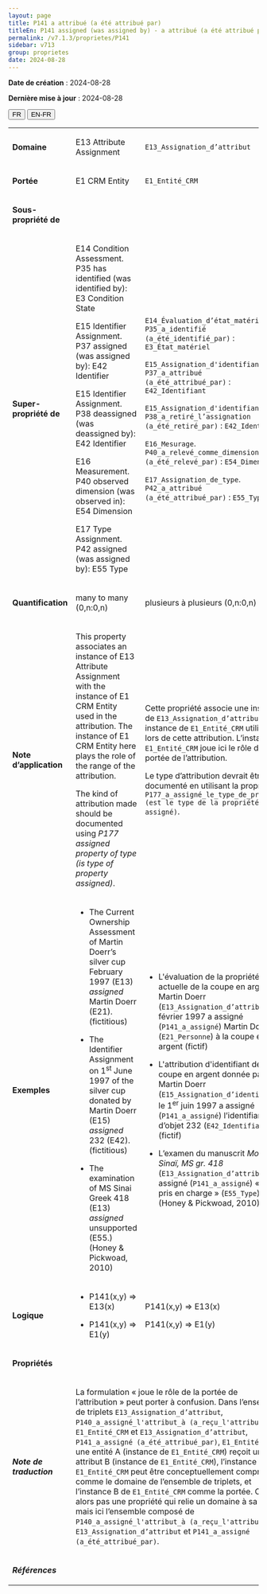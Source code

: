 ```yaml
---
layout: page
title: P141 a attribué (a été attribué par)
titleEn: P141 assigned (was assigned by) - a attribué (a été attribué par)
permalink: /v7.1.3/proprietes/P141
sidebar: v713
group: proprietes
date: 2024-08-28
---
```


**Date de création** : 2024-08-28

**Dernière mise à jour** : 2024-08-28

<div class="lang-buttons">
 <button id="fr" class="activate">FR</button>
 <button id="en-fr">EN-FR</button>
</div>

<table>
<tbody>
<tr>
<td><p><strong>Domaine</strong></p></td>
<td class="en">
<p>E13 Attribute Assignment</p>
</td>
<td>
<p><code class="language-plaintext highlighter-rouge">E13_Assignation_d’attribut</code></p>
</td>
</tr>
<tr>
<td><p><strong>Portée</strong></p></td>
<td class="en">
<p>E1 CRM Entity</p>
</td>
<td>
<p><code class="language-plaintext highlighter-rouge">E1_Entité_CRM</code></p>
</td>
</tr>
<tr>
<td><p><strong>Sous-propriété de</strong></p></td>
<td class="en">
</td>
<td>
</td>
</tr>
<tr>
<td><p><strong>Super-propriété de</strong></p></td>
<td class="en">
<p>E14 Condition Assessment. P35 has identified (was identified by): E3 Condition State</p>
<p>E15 Identifier Assignment. P37 assigned (was assigned by): E42 Identifier</p>
<p>E15 Identifier Assignment. P38 deassigned (was deassigned by): E42 Identifier</p>
<p>E16 Measurement. P40 observed dimension (was observed in): E54 Dimension</p>
<p>E17 Type Assignment. P42 assigned (was assigned by): E55 Type</p>
</td>
<td>
<p><code class="language-plaintext highlighter-rouge">E14_Évaluation_d’état_matériel</code>. <code class="language-plaintext highlighter-rouge">P35_a_identifié (a_été_identifié_par)</code> : <code class="language-plaintext highlighter-rouge">E3_État_matériel</code></p>
<p><code class="language-plaintext highlighter-rouge">E15_Assignation_d'identifiant</code>. <code class="language-plaintext highlighter-rouge">P37_a_attribué (a_été_attribué_par)</code> : <code class="language-plaintext highlighter-rouge">E42_Identifiant</code></p>
<p><code class="language-plaintext highlighter-rouge">E15_Assignation_d'identifiant</code>. <code class="language-plaintext highlighter-rouge">P38_a_retiré_l’assignation (a_été_retiré_par)</code> : <code class="language-plaintext highlighter-rouge">E42_Identifiant</code></p>
<p><code class="language-plaintext highlighter-rouge">E16_Mesurage</code>. <code class="language-plaintext highlighter-rouge">P40_a_relevé_comme_dimension (a_été_relevé_par)</code> : <code class="language-plaintext highlighter-rouge">E54_Dimension</code></p>
<p><code class="language-plaintext highlighter-rouge">E17_Assignation_de_type</code>. <code class="language-plaintext highlighter-rouge">P42_a_attribué (a_été_attribué_par)</code> : <code class="language-plaintext highlighter-rouge">E55_Type</code></p>
</td>
</tr>
<tr>
<td><p><strong>Quantification</strong></p></td>
<td class="en">
<p>many to many (0,n:0,n)</p>
</td>
<td>
<p>plusieurs à plusieurs (0,n:0,n)</p>
</td>
</tr>
<tr>
<td><p><strong>Note d’application</strong></p></td>
<td class="en">
<p>This property associates an instance of E13 Attribute Assignment with the instance of E1 CRM Entity used in the attribution. The instance of E1 CRM Entity here plays the role of the range of the attribution.</p>
<p>The kind of attribution made should be documented using <em>P177 assigned property of type (is type of property assigned)</em>.</p>
</td>
<td>
<p>Cette propriété associe une instance de <code class="language-plaintext highlighter-rouge">E13_Assignation_d’attribut</code> à une instance de <code class="language-plaintext highlighter-rouge">E1_Entité_CRM</code> utilisée lors de cette attribution. L’instance de <code class="language-plaintext highlighter-rouge">E1_Entité_CRM</code> joue ici le rôle de la portée de l’attribution.</p>
<p>Le type d’attribution devrait être documenté en utilisant la propriété <code class="language-plaintext highlighter-rouge">P177_a_assigné_le_type_de_propriété (est le type de la propriété assigné)</code>.</p>
</td>
</tr>
<tr>
<td><p><strong>Exemples</strong></p></td>
<td class="en">
<ul>
<li><p>The Current Ownership Assessment of Martin Doerr’s silver cup February 1997 (E13) <em>assigned </em>Martin Doerr (E21). (fictitious)</p>
</li>
<li><p>The Identifier Assignment on 1<sup>st</sup> June 1997 of the silver cup donated by Martin Doerr (E15) <em>assigned </em>232 (E42). (fictitious)</p>
</li>
<li><p>The examination of MS Sinai Greek 418 (E13) <em>assigned</em> unsupported (E55.) (Honey & Pickwoad, 2010)</p>
</li>
</ul>
</td>
<td>
<ul>
<li><p>L'évaluation de la propriété actuelle de la coupe en argent de Martin Doerr (<code class="language-plaintext highlighter-rouge">E13_Assignation_d’attribut</code>) en février 1997 a assigné (<code class="language-plaintext highlighter-rouge">P141_a_assigné</code>) Martin Doerr (<code class="language-plaintext highlighter-rouge">E21_Personne</code>) à la coupe en argent (fictif)</p>
</li>
<li><p>L'attribution d'identifiant de la coupe en argent donnée par Martin Doerr (<code class="language-plaintext highlighter-rouge">E15_Assignation_d’identifiant</code>) le 1<sup>er</sup> juin 1997 a assigné (<code class="language-plaintext highlighter-rouge">P141_a_assigné</code>) l’identifiant d’objet 232 (<code class="language-plaintext highlighter-rouge">E42_Identifiant</code>) (fictif)</p>
</li>
<li><p>L’examen du manuscrit <em>Mont Sinaï, MS gr. 418 </em>(<code class="language-plaintext highlighter-rouge">E13_Assignation_d’attribut</code>) a assigné (<code class="language-plaintext highlighter-rouge">P141_a_assigné</code>) « non pris en charge » (<code class="language-plaintext highlighter-rouge">E55_Type</code>) (Honey & Pickwoad, 2010)</p>
</li>
</ul>
</td>
</tr>
<tr>
<td><p><strong>Logique</strong></p></td>
<td class="en">
<ul>
<li><p>P141(x,y) ⇒ E13(x)</p>
</li>
<li><p>P141(x,y) ⇒ E1(y)</p>
</li>
</ul>
</td>
<td>
<p>P141(x,y) ⇒ E13(x)</p>
<p>P141(x,y) ⇒ E1(y)</p>
</td>
</tr>
<tr>
<td><p><strong>Propriétés</strong></p></td>
<td class="en">
</td>
<td>
</td>
</tr>
<tr>
<td><p><strong><em>Note de traduction</em></strong></p></td>
<td colspan="2">
<p>La formulation « joue le rôle de la portée de l’attribution » peut porter à confusion. Dans l’ensemble de triplets <code class="language-plaintext highlighter-rouge">E13_Assignation_d’attribut</code>, <code class="language-plaintext highlighter-rouge">P140_a_assigné_l'attribut_à (a_reçu_l'attribut_par)</code>, <code class="language-plaintext highlighter-rouge">E1_Entité_CRM</code> et <code class="language-plaintext highlighter-rouge">E13_Assignation_d’attribut</code>, <code class="language-plaintext highlighter-rouge">P141_a_assigné (a_été_attribué_par)</code>, <code class="language-plaintext highlighter-rouge">E1_Entité_CRM</code> où une entité A (instance de <code class="language-plaintext highlighter-rouge">E1_Entité_CRM</code>) reçoit un attribut B (instance de <code class="language-plaintext highlighter-rouge">E1_Entité_CRM</code>), l’instance A de <code class="language-plaintext highlighter-rouge">E1_Entité_CRM</code> peut être conceptuellement comprise comme le domaine de l’ensemble de triplets, et l’instance B de <code class="language-plaintext highlighter-rouge">E1_Entité_CRM</code> comme la portée. Ce n’est alors pas une propriété qui relie un domaine à sa portée, mais ici l’ensemble composé de <code class="language-plaintext highlighter-rouge">P140_a_assigné_l'attribut_à (a_reçu_l'attribut_par)</code>, <code class="language-plaintext highlighter-rouge">E13_Assignation_d’attribut</code> et <code class="language-plaintext highlighter-rouge">P141_a_assigné (a_été_attribué_par)</code>.</p>
</td>
</tr>
<tr>
<td><p><strong><em>Références</em></strong></p></td>
<td colspan="2">
<p><em></em></p>
</td>
</tr>
</tbody>
</table>
